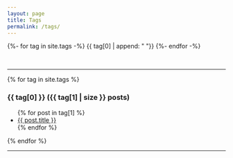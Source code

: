 ```yaml
---
layout: page
title: Tags
permalink: /tags/
---
```


{%- for tag in site.tags -%}
  <a style="font-size: {{ tag | last | size  |  times: 40 | plus: 60  }}%">{{ tag[0] | append: " "}}</a>
{%- endfor -%}

<br/>

---

{% for tag in site.tags %}
  <h3 style="font-size: {{ tag | last | size  |  times: 15 | plus: 80  }}%" id={{tag[0]}}>{{ tag[0] }} ({{ tag[1] | size }} posts)</h3>
  <ul>
    {% for post in tag[1] %}
      <li><a href="{{ post.url }}">{{ post.title }}</a></li>
    {% endfor %}
  </ul>
{% endfor %}

---